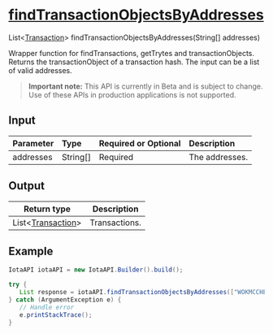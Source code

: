 
# [findTransactionObjectsByAddresses](https://github.com/iotaledger/iota-java/blob/dev/jota/src/main/java/jota/IotaAPI.java#L395)
 List<[Transaction](https://github.com/iotaledger/iota-java/blob/dev/jota/src/main/java/jota/model/Transaction.java)> findTransactionObjectsByAddresses(String[] addresses)

Wrapper function for findTransactions, getTrytes and transactionObjects.  Returns the transactionObject of a transaction hash. The input can be a list of valid addresses.
> **Important note:** This API is currently in Beta and is subject to change. Use of these APIs in production applications is not supported.

## Input
| Parameter       | Type | Required or Optional | Description |
|:---------------|:--------|:--------| :--------|
| addresses | String[] | Required | The addresses. |
    
## Output
| Return type | Description |
|--|--|
| List<[Transaction](https://github.com/iotaledger/iota-java/blob/dev/jota/src/main/java/jota/model/Transaction.java)>  | Transactions. |



 ## Example
 
 ```Java
 IotaAPI iotaAPI = new IotaAPI.Builder().build();

try { 
    List response = iotaAPI.findTransactionObjectsByAddresses(["WOKMCCHEQBLAYGGDJZJKJSZSIPKNAKZNUB9JATOVQBEDERTSTPQQOJSPAXVVOXERFJDWEHWIEVLUIYSPQV9ZTGPMMWRMBIUQWX9CH9BHNYQUGEPK9BCXRUJO9VKLWBPJV9KOGHDTMWYJQDITSBLSIGDXHLFGNNHCWI", "TPZG9VORTYFHBYUAJQCZETCPW9THPGAGXELHGLULCTXKHNQJQSGOVUYNJZJOYVXNHREMRTSGMVCF9S9WGFFGIHZIHTCJGJ9EFTJGS9BVRMMOKQHLPWMQTRRPJGHRPG9YDPCXNGSJUBGDADJWGC9UNUYICNCTRKYNCV"]);
} catch (ArgumentException e) { 
    // Handle error
    e.printStackTrace(); 
}
 ```

